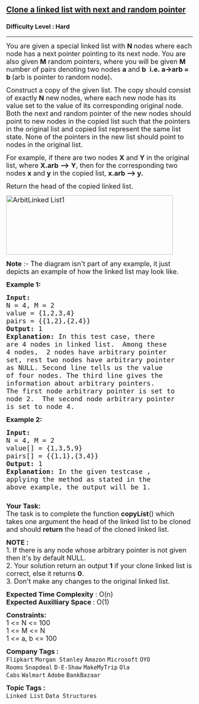 <h2><a href="https://practice.geeksforgeeks.org/problems/clone-a-linked-list-with-next-and-random-pointer/1">Clone a linked list with next and random pointer</a></h2><h3>Difficulty Level : Hard</h3><hr><div class="problems_problem_content__Xm_eO"><p><span style="font-size:18px">You are given a special&nbsp;linked list&nbsp;with&nbsp;<strong>N </strong>nodes where each node has a&nbsp;next pointer pointing to its&nbsp;next node. You are also given&nbsp;<strong>M</strong>&nbsp;random pointers, where you will be given <strong>M </strong>number of pairs denoting two nodes <strong>a</strong> and <strong>b</strong>&nbsp;&nbsp;<strong>i.e.&nbsp;</strong></span><strong><span style="font-size:18px">a-&gt;arb = b </span></strong><span style="font-size:18px">(arb is pointer to random node)<strong>.</strong></span></p>

<p><span style="font-size:18px">Construct a copy of the given list. The copy should consist of exactly <strong>N</strong>&nbsp;new nodes, where each new node has its value set to the value of its corresponding original node. Both the next and random pointer of the new nodes should point to new nodes in the copied list such that the pointers in the original list and copied list represent the same list state. None of the pointers in the new list should point to nodes in the original list.</span></p>

<p><span style="font-size:18px">For example, if there are two nodes <strong>X</strong> and <strong>Y</strong> in the original list, where <strong>X.arb</strong> <strong>--&gt;</strong> <strong>Y</strong>, then for the corresponding two nodes <strong>x</strong> and <strong>y</strong> in the copied list, <strong>x.arb --&gt; y.</strong></span></p>

<p><span style="font-size:18px">Return the head of the copied linked list.</span></p>

<p><span style="font-size:18px"><img alt="ArbitLinked List1" class="aligncenter size-full wp-image-1254" src="https://contribute.geeksforgeeks.org/wp-content/uploads/clone.jpg" style="height:160px; width:450px" title="ArbitLinked List1"></span></p>

<p><span style="font-size:18px"><strong>Note</strong> :- The diagram isn't part of any example, it just depicts an example of how the linked list may look like.</span></p>

<p><span style="font-size:18px"><strong>Example 1:</strong></span></p>

<pre><span style="font-size:18px"><strong>Input:
</strong>N = 4, M = 2
value = {1,2,3,4}
pairs = {{1,2},{2,4}}
<strong>Output: </strong>1<strong>
Explanation: </strong>In this test case, there
are 4 nodes in linked list.&nbsp; Among these
4 nodes,&nbsp; 2 nodes have arbitrary pointer
set, rest two nodes have arbitrary pointer
as NULL. Second line tells us the value
of four nodes. The third line gives the
information about arbitrary pointers.
The first node arbitrary pointer is set to
node 2.&nbsp; The second node&nbsp;arbitrary pointer
is set to node 4.</span>
</pre>

<p><span style="font-size:18px"><strong>Example 2:</strong></span></p>

<pre><span style="font-size:18px"><strong>Input:
</strong>N = 4, M = 2
value[] = {1,3,5,9}
pairs[] = {{1,1},{3,4}}
<strong>Output: </strong>1<strong>
Explanation: </strong>In the given testcase ,
applying the method as stated in the
above example, the output will be 1.</span>

</pre>

<p><span style="font-size:18px"><strong>Your Task:</strong><br>
The task is to complete the function <strong>copyList</strong>() which takes one argument the head of the linked list to be cloned and should <strong>return</strong> the head of the cloned linked list.</span></p>

<p><span style="font-size:18px"><strong>NOTE :&nbsp;</strong><br>
1. If there is any node whose arbitrary pointer is not given then it's by default NULL.&nbsp;<br>
2. Your solution return an output <strong>1</strong> if your clone linked list is correct, else it returns <strong>0</strong>.<br>
3. Don't make any changes to the original linked list.</span></p>

<p><span style="font-size:18px"><strong>Expected Time Complexity</strong> : O(n)<br>
<strong>Expected Auxilliary Space </strong>: O(1)</span></p>

<p><span style="font-size:18px"><strong>Constraints:</strong><br>
1 &lt;= N &lt;= 100<br>
1 &lt;= M&nbsp;&lt;= N<br>
1 &lt;= a, b &lt;= 100</span></p>
</div><p><span style=font-size:18px><strong>Company Tags : </strong><br><code>Flipkart</code>&nbsp;<code>Morgan Stanley</code>&nbsp;<code>Amazon</code>&nbsp;<code>Microsoft</code>&nbsp;<code>OYO Rooms</code>&nbsp;<code>Snapdeal</code>&nbsp;<code>D-E-Shaw</code>&nbsp;<code>MakeMyTrip</code>&nbsp;<code>Ola Cabs</code>&nbsp;<code>Walmart</code>&nbsp;<code>Adobe</code>&nbsp;<code>BankBazaar</code>&nbsp;<br><p><span style=font-size:18px><strong>Topic Tags : </strong><br><code>Linked List</code>&nbsp;<code>Data Structures</code>&nbsp;